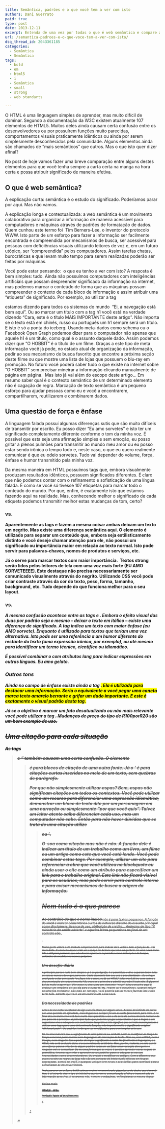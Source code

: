 ```yaml
---
title: Semântica, padrões e o que você tem a ver com isto
authors: Dani Guerrato
paid: true
type: post
date: 2013-12-11
excerpt: Entenda de uma vez por todas o que é web semântica e compare as principais diferenças entre alguns elementos de HTML.
url: /semantica-padroes-e-o-que-voce-tem-a-ver-com-isto/
dsq_thread_id: 2043361185
categories:
  - Semântica
  - Semântica
tags:
  - bold
  - em
  - html5
  - i
  - Semântica
  - small
  - strong
  - web standarts

---
```

O HTML é uma linguagem simples de aprender, mas muito difícil de dominar. Segundo a documentação da W3C existem atualmente 107 elementos de HTML5. Muitos deles ainda causam certa confusão entre os desenvolvedores ou por possuírem funções muito parecidas, comportamentos visuais praticamente idênticos ou ainda por serem simplesmente desconhecidos pela comunidade. Alguns elementos ainda são chamados de &#8220;mais semânticos&#8221; que outros. Mas o que isto quer dizer afinal? 

No post de hoje vamos fazer uma breve comparação entre alguns destes elementos para que você tenha sempre a carta certa na manga na hora certa e possa atribuir significado de maneira efetiva.

## O que é web semântica?

A explicação curta: semântica é o estudo do significado. Poderíamos parar por aqui. Mas não vamos.

A explicação longa e contextualizada: a web semântica é um movimento colaborativo para organizar a informação de maneira acessível para computadores e máquinas através de padrões de formatação de dados. Quem cunhou este termo foi  Tim Berners-Lee, o inventor do protocolo WWW. Isto parte de um esforço para fazer a informação ser facilmente encontrada e compreendida por mecanismos de busca, ser acessível para pessoas com deficiências visuais utilizando leitores de voz e, em um futuro utópico, ser &#8220;compreendida&#8221; pelos computadores. Assim tarefas chatas, burocráticas e que levam muito tempo para serem realizadas poderão ser feitas por máquinas.

Você pode estar pensando:  o que eu tenho a ver com isto? A resposta é bem simples: tudo. Ainda não possuímos computadores com inteligências artificiais que possam despreender significado da informação na internet, mas podemos marcar o conteúdo de forma que as máquinas possam compreender o contexto de cada bloco de informação e assim atribuir uma &#8220;etiqueta&#8221; de significado. Por exemplo, ao utilizar a tag <nav> estamos dizendo para todos os sistemas do mundo  &#8220;Ei, a navegação está bem aqui&#8221;. Ou ao marcar um título com a tag h1 você está na verdade dizendo &#8220;Cara, este é o título MAIS IMPORTANTE deste artigo&#8221;. Não importa se o texto está em chinês, russo ou português um h1 sempre será um título. E isto é só a ponta do iceberg. Usando meta-dados como schema ou o Facebook Open Graph podemos dizer para o computador não apenas que aquele h1 é um título, como qual é o assunto daquele dado. Assim podemos dizer que &#8220;O HOBBIT&#8221; é o título de um filme. Graças a este tipo de meta informação você já pode, no estado atual de organização da informação, pedir ao seu mecanismo de busca favorito que encontre a próxima seção deste filme ou que mostre uma lista de lojas que possuem o blu-ray em promoção. No futuro você poderá saber tudo o que existe na internet sobre &#8220;O HOBBIT&#8221; sem precisar mineirar a informação clicando manualmente de página em página.  Mas isto já vai além do escopo deste artigo… Em resumo saber qual é o contexto semântico de um determinado elemento não é cagação de regra. Marcação de texto semântica é um pequeno esforço para ajudar pessoas como eu e você a encontrarem, compartilharem, reutilizarem e combinarem dados.

## Uma questão de força e ênfase

A linguagem falada possuí algumas diferenças sutis que são muito difíceis de transmitir por escrito. Eu posso dizer &#8220;Eu amo sorvetes&#8221; e isto ter um significado completamente diferente conforme o tom da minha voz. É possível que esta seja uma afirmação simples e sem emoção, eu posso gritar a plenos pulmões para transmitir ao mundo meu amor ou eu posso estar sendo irônica o tempo todo e, neste caso, o que eu quero realmente comunicar é que eu odeio sorvetes. Tudo vai depender do volume, força, ênfase e humor transmitido pela minha voz.

Da mesma maneira em HTML possuímos tags que, embora visualmente produzam resultados idênticos, possuem significados diferentes. É claro que não podemos contar com o refinamento e sofisticação de uma língua falada. É como se você só tivesse 107 etiquetas para marcar todo o conteúdo do mundo. Por que, enfim, é exatamente isto que estamos fazendo aqui na realidade. Mas, conhecendo melhor o significado de cada etiqueta podemos transmitir melhor estas mudanças de tom, certo?

### <b> vs. <strong>

Aparentemente as tags <b> e <strong> fazem a mesma coisa: ambas deixam um texto em negrito. Mas existe uma diferença semântica aqui. O elemento <b> é utilizado para separar um conteúdo que, embora seja estilisticamente distinto e você deseje chamar atenção para ele, não possui um significado ou importância maior em relação ao texto normal. Isto pode servir para palavras-chaves, nomes de produtos e serviços, etc.

Já o <strong> serve para marcar textos com maior importância.  Textos strong serão lidos pelos leitores de tela com uma voz mais forte (EU AMO SORVETEEEE). Este destaque não precisa necessariamente ser comunicado visualmente através do negrito. Utilizando CSS você pode criar contraste através da cor do texto, peso, forma, tamanho, background, etc. Tudo depende do que funciona melhor para o seu layout.

### <em> vs. <i>

A mesma confusão acontece entre as tags <em> e <i>. Embora o efeito visual das duas por padrão seja o mesmo &#8211; deixar o texto em itálico &#8211; existe uma diferença de significado. A tag <em> indica um texto com maior ênfase (eu AMO sorvete). Enquanto <i> é utilizado para textos que teriam uma voz alternativa. Isto pode ser uma referência a um humor diferente do restante do texto (uma expressão irônica, por exemplo), ou até mesmo para identificar um termo técnico, cientifico ou idiomático.

É possível combinar o <i> com atributos lang para indicar expressões em outras línguas. Eu amo <i lang=&#8221;it&#8221;>gelato</i>.

### Outros tons

Ainda no campo de ênfase existe ainda a tag <mark>. Ela é utilizada para destacar uma informação. Seria o equivalente a você pegar uma caneta marca texto amarelo berrante e grifar um dado importante. E este é exatamente o visual padrão desta tag.

Já se o objetivo é marcar um fato desatualizado ou não mais relevante você pode utilizar a tag <s>. Mudanças de preço do tipo de R$100 por R$20 são um bom exemplo de uso.

## Uma citação para cada situação

As tags <blockquote> e <q> também causam uma certa confusão. O elemento <blockquote> é para blocos de citação de uma outra fonte. Já o <q> é para citações curtas inseridas no meio de um texto, sem quebras de parágrafo.

Por que não simplesmente utilizar aspas? Bem, aspas não significam citações em todos os contextos. Você pode utilizar como um recurso para diferenciar uma expressão idiomática, demonstrar um bloco de texto dito por um personagem em uma narração ou simplesmente &#8220;por que você quis&#8221;. Talvez um leitor atento saiba diferenciar cada uso, mas um computador não sabe. Então para não haver dúvidas que se trata de uma citação utilize <blockquote> ou <q>.

O <cite>  soa como citação mas não é não. A função dele é indicar um título de um trabalho como um livro, um filme ou um artigo como este que você está lendo. Você pode combinar estas tags. Por exemplo, utilizar um cite para referenciar a obra que você utilizou no blockquote ou ainda usar o cite como um atributo para especificar um link para o trabalho original. Este link não ficará visível para os usuários, mas pode servir para controle interno e para avisar mecanismos de busca a origem da informação.

## Nem tudo é o que parece

### <small>

Ao contrário do que o nome indica <small> não é para textos pequenos. A função do small é marcar comentários curtos de natureza distinta do assunto principal como disclaimers, licença de uso, atribuição de crédito&#8230; Anúncios do tipo &#8220;O ministério da saúde adverte&#8221; e aquelas letras pequeninas no final de um contrato são <small>.

### &nbsp;

Muita gente utiliza este atributo simplesmente para indicar divs vazias. Mas a função do &nbsp; vai além disto. O conceito aqui é criar um espaço em branco que não irá quebrar em uma nova linha. Isto é útil para palavras que não devem aparecer separadas como indicações de tempo, unidades de medidas ou nomes próprios.

## Um desafio diário

A princípio parece tudo bem simples: p é de parágrafo, h é para título e divs separam tudo. Mas as coisas nunca são o que parecem. Cada elemento tem seu uso e peculiaridade. . Eu sei que você pode estar pensando &#8220;eu faço isto a anos, eu já sei HTML&#8221;. Mas você já leu com calma a documentação de cada elemento? Eu vou ser a primeira a admitir que não li tudo não. É gigante! Existe muito a aprender. Vire mexe eu descubro um elemento &#8220;novo&#8221;. Meu conselho aqui é: dedique um tempinho do seu dia para estudar HTML. Podem ser 5 minutinhos. Quando estiver em uma fila entediante. São mais de 100 tags. Você poderia passar meses fazendo isto e não zerar tudo. Garanto que você vai descobrir muita coisa nova.

## Da necessidade de padrões

Antes de me meter a estudar design cursei Letras por alguns anos. Acabei desistindo do curso por uma questão de afinidade, mas linguística sempre foi um assunto fascinante para mim. E no final desenvolvimento web tem muito mais paralelos com esta área do conhecimento humano do que parecia a princípio. A principal lição que podemos pegar emprestado é que a língua é um organismo vivo e não pode ser controlado. Na prática isto significa que se todo mundo passar a utilizar uma tag x para uma determinada função, não importa muito o significado original &#8220;dicionarizado&#8221;.  Os padrões terão que ser modificados para contemplar este uso.

Da mesma maneira que o significado de uma palavra ou símbolo pode se modificar ao longo do tempo o mesmo pode ocorrer com linguagens de marcação de texto. Nem eu, nem a W3C, nem o Google, nem ninguém tem o poder de impor significado a nada. No final toda a linguagem, e o HTML não está excluído disto, é essencialmente arbitrária. Mas, porém, todavia, se não existir um esforço para a criação de algum padrão cada um vai falar uma variação divergente e ninguém vai se comunicar. Da mesma forma que as vezes é preciso aprender novas regras de gramática, teremos que criar e aprender novos padrões para se adequar as nossas necessidades como desenvolvedores. Ou evoluir e modificar os antigos. Com a diferença que quem escolhe as regras do jogo não são um punhado de intelectuais elitistas em roupas engraçadas. Somos eu, você, e qualquer um que tiver novas e boas idéias para contribuir para a comunidade de desenvolvimento.

Pode parecer um esforço inútil colocar ordem no amontoado gigantesco de dados que é a web. Mas é só através deste tipo de iniciativa que teremos comunicação efetiva e transmissão de informação acessível. E estaremos nós, homens e máquinas, enfim falando a mesma língua.

### Saiba mais

[HTML5 &#8211; W3c ][1]
  
[Periodic Table of the Elements][2]

 [1]: https://www.w3.org/html/wg/drafts/html/CR/ "HTML5"
 [2]: https://joshduck.com/periodic-table.html "Periodic Table of the Elements"